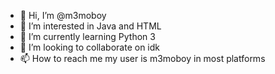 - 👋 Hi, I’m @m3moboy
- 👀 I’m interested in Java and HTML
- 🌱 I’m currently learning Python 3
- 💞️ I’m looking to collaborate on idk
- 📫 How to reach me my user is m3moboy in most platforms

<!---
m3moboy/m3moboy is a ✨ special ✨ repository because its `README.md` (this file) appears on your GitHub profile.
You can click the Preview link to take a look at your changes.
--->
